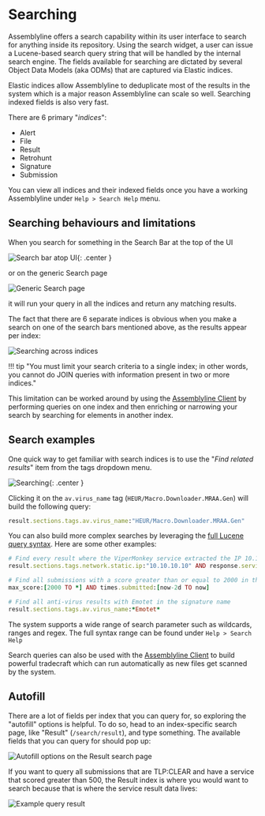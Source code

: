 # Searching

Assemblyline offers a search capability within its user interface to search for anything inside its repository.  Using the search widget,
a user can issue a Lucene-based search query string that will be handled by the internal search engine.  The fields available for searching
are dictated by several Object Data Models (aka ODMs) that are captured via Elastic indices.

Elastic indices allow Assemblyline to deduplicate most of the results in the system which is a major reason Assemblyline can scale so well.
Searching indexed fields is also very fast.

There are 6 primary "*indices*":
- Alert
- File
- Result
- Retrohunt
- Signature
- Submission

You can view all indices and their indexed fields once you have a working Assemblyline under `Help > Search Help` menu.

## Searching behaviours and limitations

When you search for something in the Search Bar at the top of the UI

![Search bar atop UI](./images/search_bar.png){: .center }

or on the generic Search page

![Generic Search page](./images/search_view.png)

it will run your query in all the indices and return any matching results.

The fact that there are 6 separate indices is obvious when you make a search on one of the search bars mentioned above, as the results appear per index:

![Searching across indices](./images/searching_across_indices.png)


!!! tip "You must limit your search criteria to a single index; in other words, you cannot do JOIN queries with information present in two or more indices."

This limitation can be worked around by using the [Assemblyline Client](../../integration/python/) by performing queries on one index and then enriching or narrowing your search by searching for elements in another index.

## Search examples

One quick way to get familiar with search indices is to use the "*Find related results*" item from the tags dropdown menu.

![Searching](./images/magnifier.png){: .center }

Clicking it on the `av.virus_name` tag (`HEUR/Macro.Downloader.MRAA.Gen`) will build the following query:
```ruby
result.sections.tags.av.virus_name:"HEUR/Macro.Downloader.MRAA.Gen"
```

You can also build more complex searches by leveraging the [full Lucene query syntax](https://www.elastic.co/guide/en/kibana/current/lucene-query.html). Here are some other examples:
```ruby
# Find every result where the ViperMonkey service extracted the IP 10.10.10.10
result.sections.tags.network.static.ip:"10.10.10.10" AND response.service_name:ViperMonkey

# Find all submissions with a score greater than or equal to 2000 in the last two days
max_score:[2000 TO *] AND times.submitted:[now-2d TO now]

# Find all anti-virus results with Emotet in the signature name
result.sections.tags.av.virus_name:*Emotet*
```
The system supports a wide range of search parameter such as wildcards, ranges and regex. The full syntax range can be found under ```Help > Search Help```

Search queries can also be used with the [Assemblyline Client](../../integration/python) to build powerful tradecraft which can run automatically as new files get scanned by the system.

## Autofill
There are a lot of fields per index that you can query for, so exploring the "autofill" options is helpful. To do so, head to an index-specific search page, like "Result" (`/search/result`), and type something. The available fields that you can query for should pop up:

![Autofill options on the Result search page](./images/autofill_options.png)

If you want to query all submissions that are TLP:CLEAR and have a service that scored greater than 500, the Result index is where you would want to search because that is where the service result data lives:

![Example query result](./images/example_query_result.png)
